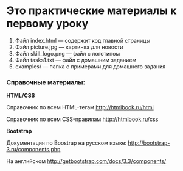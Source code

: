 # Это практические материалы к первому уроку

1. Файл index.html — содержит код главной страницы
2. Файл picture.jpg — картинка для новости
3. Файл skill_logo.png — файл с логотипом
4. Файл tasks1.txt — файл с домашним заданием
5. examples/ — папка с примерами для домашнего задания

### Справочные материалы:

**HTML/CSS**

Справочник по всем HTML-тегам
http://htmlbook.ru/html

Справочник по всем CSS-правилам
http://htmlbook.ru/css


**Bootstrap**

Документация по Boostrap на русском языке: http://bootstrap-3.ru/components.php

На английском http://getbootstrap.com/docs/3.3/components/

 
 
